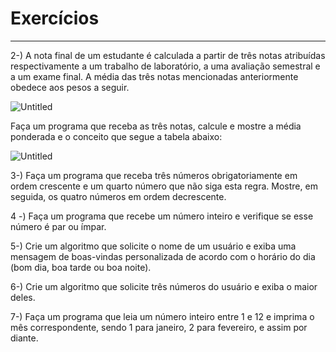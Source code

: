 # Exercícios

---

2-) A nota final de um estudante é calculada a partir de três notas atribuídas respectivamente a um trabalho de laboratório, a uma avaliação semestral e a um exame final. A média das três notas mencionadas anteriormente obedece aos pesos a seguir.

![Untitled](https://honey-sovereign-d68.notion.site/image/https%3A%2F%2Fs3-us-west-2.amazonaws.com%2Fsecure.notion-static.com%2F874735e3-d95f-44c4-98ad-bcf7108ffb3e%2FUntitled.png?table=block&id=7d584518-9668-4096-9ba4-87c35799d18a&spaceId=b7b8e3e9-da43-477a-a5e2-6af0d0365c42&width=1650&userId=&cache=v2)

Faça um programa que receba as três notas, calcule e mostre a média ponderada e o conceito que segue a tabela abaixo:

![Untitled](https://honey-sovereign-d68.notion.site/image/https%3A%2F%2Fs3-us-west-2.amazonaws.com%2Fsecure.notion-static.com%2Fd65b8a90-f4ef-4d30-8b03-2290fcb5c5d1%2FUntitled.png?table=block&id=67f340f3-94a4-4383-ba29-5d12a579e652&spaceId=b7b8e3e9-da43-477a-a5e2-6af0d0365c42&width=1650&userId=&cache=v2)


3-) Faça um programa que receba três números obrigatoriamente em ordem crescente e um quarto número que não siga esta regra. Mostre, em seguida, os quatro números em ordem decrescente.

4 -) Faça um programa que recebe um número inteiro e verifique se esse número é par ou ímpar.

5-) Crie um algoritmo que solicite o nome de um usuário e exiba uma mensagem de boas-vindas personalizada de acordo com o horário do dia (bom dia, boa tarde ou boa noite).

6-) Crie um algoritmo que solicite três números do usuário e exiba o maior deles.

7-) Faça um programa que leia um número inteiro entre 1 e 12 e imprima o mês correspondente, sendo 1 para janeiro, 2 para fevereiro, e assim por diante.